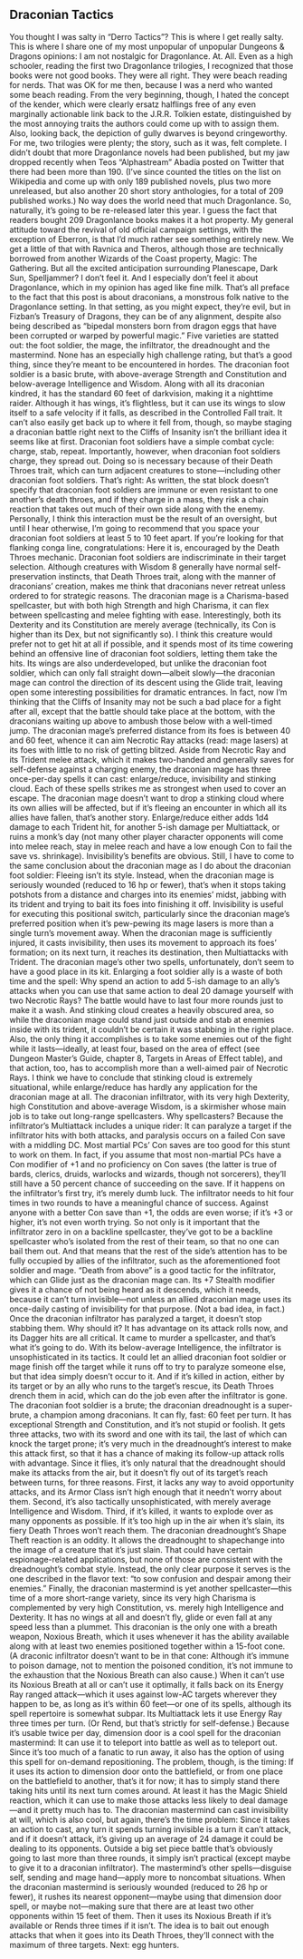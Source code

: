 ## Draconian Tactics

You thought I was salty in “Derro Tactics”? This is where I get really salty. This is where I share one of my most unpopular of unpopular Dungeons & Dragons opinions:
I am not nostalgic for Dragonlance. At. All.
Even as a high schooler, reading the first two Dragonlance trilogies, I recognized that those books were not good books. They were all right. They were beach reading for nerds. That was OK for me then, because I was a nerd who wanted some beach reading. From the very beginning, though, I hated the concept of the kender, which were clearly ersatz halflings free of any even marginally actionable link back to the J.R.R. Tolkien estate, distinguished by the most annoying traits the authors could come up with to assign them. Also, looking back, the depiction of gully dwarves is beyond cringeworthy.
For me, two trilogies were plenty; the story, such as it was, felt complete. I didn’t doubt that more Dragonlance novels had been published, but my jaw dropped recently when Teos “Alphastream” Abadía posted on Twitter that there had been more than 190. (I’ve since counted the titles on the list on Wikipedia and come up with only 189 published novels, plus two more unreleased, but also another 20 short story anthologies, for a total of 209 published works.) No way does the world need that much Dragonlance.
So, naturally, it’s going to be re-released later this year. I guess the fact that readers bought 209 Dragonlance books makes it a hot property.
My general attitude toward the revival of old official campaign settings, with the exception of Eberron, is that I’d much rather see something entirely new. We get a little of that with Ravnica and Theros, although those are technically borrowed from another Wizards of the Coast property, Magic: The Gathering. But all the excited anticipation surrounding Planescape, Dark Sun, Spelljammer? I don’t feel it. And I especially don’t feel it about Dragonlance, which in my opinion has aged like fine milk.
That’s all preface to the fact that this post is about draconians, a monstrous folk native to the Dragonlance setting. In that setting, as you might expect, they’re evil, but in Fizban’s Treasury of Dragons, they can be of any alignment, despite also being described as “bipedal monsters born from dragon eggs that have been corrupted or warped by powerful magic.” Five varieties are statted out: the foot soldier, the mage, the infiltrator, the dreadnought and the mastermind. None has an especially high challenge rating, but that’s a good thing, since they’re meant to be encountered in hordes.
The draconian foot soldier is a basic brute, with above-average Strength and Constitution and below-average Intelligence and Wisdom. Along with all its draconian kindred, it has the standard 60 feet of darkvision, making it a nighttime raider. Although it has wings, it’s flightless, but it can use its wings to slow itself to a safe velocity if it falls, as described in the Controlled Fall trait. It can’t also easily get back up to where it fell from, though, so maybe staging a draconian battle right next to the Cliffs of Insanity isn’t the brilliant idea it seems like at first.
Draconian foot soldiers have a simple combat cycle: charge, stab, repeat. Importantly, however, when draconian foot soldiers charge, they spread out. Doing so is necessary because of their Death Throes trait, which can turn adjacent creatures to stone—including other draconian foot soldiers. That’s right: As written, the stat block doesn’t specify that draconian foot soldiers are immune or even resistant to one another’s death throes, and if they charge in a mass, they risk a chain reaction that takes out much of their own side along with the enemy. Personally, I think this interaction must be the result of an oversight, but until I hear otherwise, I’m going to recommend that you space your draconian foot soldiers at least 5 to 10 feet apart. If you’re looking for that flanking conga line, congratulations: Here it is, encouraged by the Death Throes mechanic.
Draconian foot soldiers are indiscriminate in their target selection. Although creatures with Wisdom 8 generally have normal self-preservation instincts, that Death Throes trait, along with the manner of draconians’ creation, makes me think that draconians never retreat unless ordered to for strategic reasons.
The draconian mage is a Charisma-based spellcaster, but with both high Strength and high Charisma, it can flex between spellcasting and melee fighting with ease. Interestingly, both its Dexterity and its Constitution are merely average (technically, its Con is higher than its Dex, but not significantly so). I think this creature would prefer not to get hit at all if possible, and it spends most of its time cowering behind an offensive line of draconian foot soldiers, letting them take the hits. Its wings are also underdeveloped, but unlike the draconian foot soldier, which can only fall straight down—albeit slowly—the draconian mage can control the direction of its descent using the Glide trait, leaving open some interesting possibilities for dramatic entrances. In fact, now I’m thinking that the Cliffs of Insanity may not be such a bad place for a fight after all, except that the battle should take place at the bottom, with the draconians waiting up above to ambush those below with a well-timed jump.
The draconian mage’s preferred distance from its foes is between 40 and 60 feet, whence it can aim Necrotic Ray attacks (read: mage lasers) at its foes with little to no risk of getting blitzed. Aside from Necrotic Ray and its Trident melee attack, which it makes two-handed and generally saves for self-defense against a charging enemy, the draconian mage has three once-per-day spells it can cast: enlarge/reduce, invisibility and stinking cloud. Each of these spells strikes me as strongest when used to cover an escape. The draconian mage doesn’t want to drop a stinking cloud where its own allies will be affected, but if it’s fleeing an encounter in which all its allies have fallen, that’s another story. Enlarge/reduce either adds 1d4 damage to each Trident hit, for another 5-ish damage per Multiattack, or ruins a monk’s day (not many other player character opponents will come into melee reach, stay in melee reach and have a low enough Con to fail the save vs. shrinkage). Invisibility’s benefits are obvious.
Still, I have to come to the same conclusion about the draconian mage as I do about the draconian foot soldier: Fleeing isn’t its style. Instead, when the draconian mage is seriously wounded (reduced to 16 hp or fewer), that’s when it stops taking potshots from a distance and charges into its enemies’ midst, jabbing with its trident and trying to bait its foes into finishing it off.
Invisibility is useful for executing this positional switch, particularly since the draconian mage’s preferred position when it’s pew-pewing its mage lasers is more than a single turn’s movement away. When the draconian mage is sufficiently injured, it casts invisibility, then uses its movement to approach its foes’ formation; on its next turn, it reaches its destination, then Multiattacks with Trident.
The draconian mage’s other two spells, unfortunately, don’t seem to have a good place in its kit. Enlarging a foot soldier ally is a waste of both time and the spell: Why spend an action to add 5-ish damage to an ally’s attacks when you can use that same action to deal 20 damage yourself with two Necrotic Rays? The battle would have to last four more rounds just to make it a wash. And stinking cloud creates a heavily obscured area, so while the draconian mage could stand just outside and stab at enemies inside with its trident, it couldn’t be certain it was stabbing in the right place. Also, the only thing it accomplishes is to take some enemies out of the fight while it lasts—ideally, at least four, based on the area of effect (see Dungeon Master’s Guide, chapter 8, Targets in Areas of Effect table), and that action, too, has to accomplish more than a well-aimed pair of Necrotic Rays. I think we have to conclude that stinking cloud is extremely situational, while enlarge/reduce has hardly any application for the draconian mage at all.
The draconian infiltrator, with its very high Dexterity, high Constitution and above-average Wisdom, is a skirmisher whose main job is to take out long-range spellcasters. Why spellcasters? Because the infiltrator’s Multiattack includes a unique rider: It can paralyze a target if the infiltrator hits with both attacks, and paralysis occurs on a failed Con save with a middling DC. Most martial PCs’ Con saves are too good for this stunt to work on them.
In fact, if you assume that most non-martial PCs have a Con modifier of +1 and no proficiency on Con saves (the latter is true of bards, clerics, druids, warlocks and wizards, though not sorcerers), they’ll still have a 50 percent chance of succeeding on the save. If it happens on the infiltrator’s first try, it’s merely dumb luck. The infiltrator needs to hit four times in two rounds to have a meaningful chance of success. Against anyone with a better Con save than +1, the odds are even worse; if it’s +3 or higher, it’s not even worth trying.
So not only is it important that the infiltrator zero in on a backline spellcaster, they’ve got to be a backline spellcaster who’s isolated from the rest of their team, so that no one can bail them out. And that means that the rest of the side’s attention has to be fully occupied by allies of the infiltrator, such as the aforementioned foot soldier and mage.
“Death from above” is a good tactic for the infiltrator, which can Glide just as the draconian mage can. Its +7 Stealth modifier gives it a chance of not being heard as it descends, which it needs, because it can’t turn invisible—not unless an allied draconian mage uses its once-daily casting of invisibility for that purpose. (Not a bad idea, in fact.)
Once the draconian infiltrator has paralyzed a target, it doesn’t stop stabbing them. Why should it? It has advantage on its attack rolls now, and its Dagger hits are all critical. It came to murder a spellcaster, and that’s what it’s going to do. With its below-average Intelligence, the infiltrator is unsophisticated in its tactics. It could let an allied draconian foot soldier or mage finish off the target while it runs off to try to paralyze someone else, but that idea simply doesn’t occur to it. And if it’s killed in action, either by its target or by an ally who runs to the target’s rescue, its Death Throes drench them in acid, which can do the job even after the infiltrator is gone.
The draconian foot soldier is a brute; the draconian dreadnought is a super-brute, a champion among draconians. It can fly, fast: 60 feet per turn. It has exceptional Strength and Constitution, and it’s not stupid or foolish. It gets three attacks, two with its sword and one with its tail, the last of which can knock the target prone; it’s very much in the dreadnought’s interest to make this attack first, so that it has a chance of making its follow-up attack rolls with advantage.
Since it flies, it’s only natural that the dreadnought should make its attacks from the air, but it doesn’t fly out of its target’s reach between turns, for three reasons. First, it lacks any way to avoid opportunity attacks, and its Armor Class isn’t high enough that it needn’t worry about them. Second, it’s also tactically unsophisticated, with merely average Intelligence and Wisdom. Third, if it’s killed, it wants to explode over as many opponents as possible. If it’s too high up in the air when it’s slain, its fiery Death Throes won’t reach them.
The draconian dreadnought’s Shape Theft reaction is an oddity. It allows the dreadnought to shapechange into the image of a creature that it’s just slain. That could have certain espionage-related applications, but none of those are consistent with the dreadnought’s combat style. Instead, the only clear purpose it serves is the one described in the flavor text: “to sow confusion and despair among their enemies.”
Finally, the draconian mastermind is yet another spellcaster—this time of a more short-range variety, since its very high Charisma is complemented by very high Constitution, vs. merely high Intelligence and Dexterity. It has no wings at all and doesn’t fly, glide or even fall at any speed less than a plummet.
This draconian is the only one with a breath weapon, Noxious Breath, which it uses whenever it has the ability available along with at least two enemies positioned together within a 15-foot cone. (A draconic infiltrator doesn’t want to be in that cone: Although it’s immune to poison damage, not to mention the poisoned condition, it’s not immune to the exhaustion that the Noxious Breath can also cause.) When it can’t use its Noxious Breath at all or can’t use it optimally, it falls back on its Energy Ray ranged attack—which it uses against low-AC targets wherever they happen to be, as long as it’s within 60 feet—or one of its spells, although its spell repertoire is somewhat subpar. Its Multiattack lets it use Energy Ray three times per turn. (Or Rend, but that’s strictly for self-defense.)
Because it’s usable twice per day, dimension door is a cool spell for the draconian mastermind: It can use it to teleport into battle as well as to teleport out. Since it’s too much of a fanatic to run away, it also has the option of using this spell for on-demand repositioning. The problem, though, is the timing: If it uses its action to dimension door onto the battlefield, or from one place on the battlefield to another, that’s it for now; it has to simply stand there taking hits until its next turn comes around. At least it has the Magic Shield reaction, which it can use to make those attacks less likely to deal damage—and it pretty much has to.
The draconian mastermind can cast invisibility at will, which is also cool, but again, there’s the time problem: Since it takes an action to cast, any turn it spends turning invisible is a turn it can’t attack, and if it doesn’t attack, it’s giving up an average of 24 damage it could be dealing to its opponents. Outside a big set piece battle that’s obviously going to last more than three rounds, it simply isn’t practical (except maybe to give it to a draconian infiltrator). The mastermind’s other spells—disguise self, sending and mage hand—apply more to noncombat situations.
When the draconian mastermind is seriously wounded (reduced to 26 hp or fewer), it rushes its nearest opponent—maybe using that dimension door spell, or maybe not—making sure that there are at least two other opponents within 15 feet of them. Then it uses its Noxious Breath if it’s available or Rends three times if it isn’t. The idea is to bait out enough attacks that when it goes into its Death Throes, they’ll connect with the maximum of three targets.
Next: egg hunters.
